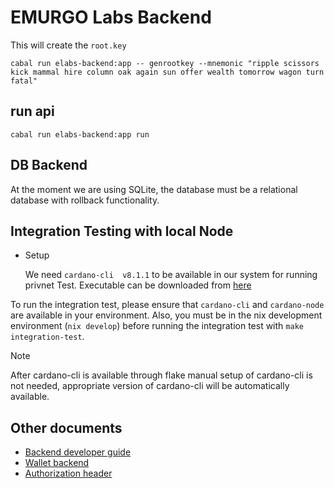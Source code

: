 # EMURGO Labs Backend

This will create the `root.key`
```
cabal run elabs-backend:app -- genrootkey --mnemonic "ripple scissors kick mammal hire column oak again sun offer wealth tomorrow wagon turn fatal"
```

## run api
```
cabal run elabs-backend:app run
```

## DB Backend
At the moment we are using SQLite, the database must be a relational database
with rollback functionality.

## Integration Testing with local Node
 * Setup

    We need `cardano-cli  v8.1.1` to be available in our system for running privnet Test. Executable can be downloaded from [here](https://github.com/IntersectMBO/cardano-node/releases/download/8.1.1/cardano-node-8.1.1-linux.tar.gz)

To run the integration test, please ensure that `cardano-cli` and `cardano-node` are available in your environment. Also, you must be in the nix development environment (`nix develop`) before running the integration test with `make integration-test`.

> [!NOTE]
> After cardano-cli is available through flake manual setup of cardano-cli is not needed, appropriate version of cardano-cli will be automatically available.


## Other documents
- [Backend developer guide](docs/dev-guide.md)
- [Wallet backend](docs/wallet-backend.md)
- [Authorization header](docs/auth.md)